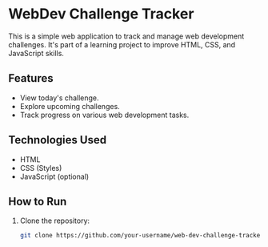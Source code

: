 # WebDev Challenge Tracker

This is a simple web application to track and manage web development challenges. It's part of a learning project to improve HTML, CSS, and JavaScript skills.

## Features

- View today's challenge.
- Explore upcoming challenges.
- Track progress on various web development tasks.

## Technologies Used

- HTML
- CSS (Styles)
- JavaScript (optional)

## How to Run

1. Clone the repository:
   ```bash
   git clone https://github.com/your-username/web-dev-challenge-tracker.git
